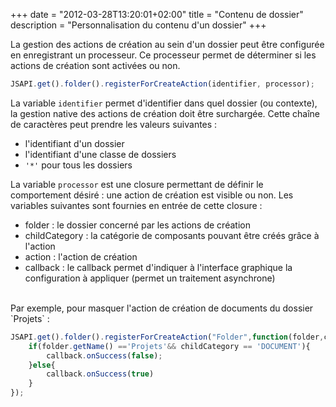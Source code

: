 +++
date = "2012-03-28T13:20:01+02:00"
title = "Contenu de dossier"
description = "Personnalisation du contenu d'un dossier"
+++


La gestion des actions de création au sein d'un dossier peut être configurée en enregistrant un processeur.
Ce processeur permet de déterminer si les actions de création sont activées ou non. 


```javascript
JSAPI.get().folder().registerForCreateAction(identifier, processor);
```


La variable `identifier` permet d'identifier dans quel dossier (ou contexte), la gestion native des actions de création doit être surchargée.
Cette chaîne de caractères peut prendre les valeurs suivantes : 

* l'identifiant d'un dossier
* l'identifiant d'une classe de dossiers
* `'*'` pour tous les dossiers


La variable `processor` est une closure permettant de définir le comportement désiré : une action de création est visible ou non. 
Les variables suivantes sont fournies en entrée de cette closure : 

* folder : le dossier concerné par les actions de création
* childCategory  : la catégorie de composants pouvant être créés grâce à l'action
* action : l'action de création
* callback : le callback permet d'indiquer à l'interface graphique la configuration à appliquer (permet un traitement asynchrone)

<br/>
Par exemple, pour masquer l'action de création de documents du dossier `Projets`  :

```javascript
JSAPI.get().folder().registerForCreateAction("Folder",function(folder,childCategory, action, callback){
    if(folder.getName() =='Projets'&& childCategory == 'DOCUMENT'){
		callback.onSuccess(false);
	}else{
    	callback.onSuccess(true)
    }
});
```
